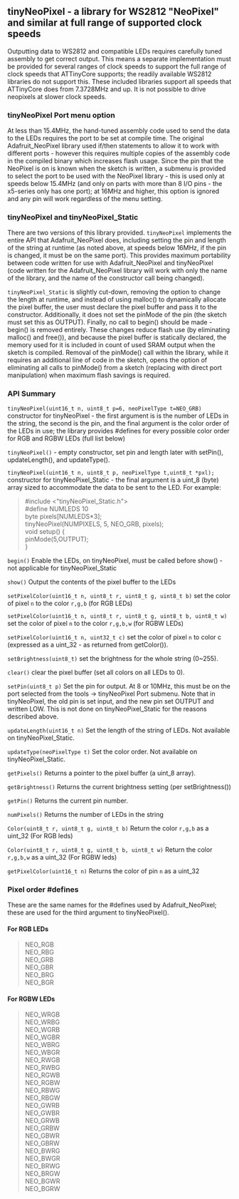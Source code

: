## tinyNeoPixel - a  library for WS2812 "NeoPixel" and similar at full range of supported clock speeds

Outputting data to WS2812 and compatible LEDs requires carefully tuned assembly to get correct output. This means a separate implementation must be provided for several ranges of clock speeds to support the full range of clock speeds that ATTinyCore supports; the readily available WS2812 libraries do not support this. These included libraries support all speeds that ATTinyCore does from 7.3728MHz and up. It is not possible to drive neopixels at slower clock speeds. 

### tinyNeoPixel Port menu option
At less than 15.4MHz, the hand-tuned assembly code used to send the data to the LEDs requires the port to be set at compile time. The original Adafruit_NeoPixel library used if/then statements to allow it to work with different ports - however this requires multiple copies of the assembly code in the compiled binary which increases flash usage. Since the pin that the NeoPixel is on is known when the sketch is written, a submenu is provided to select the port to be used with the NeoPixel library - this is used only at speeds below 15.4MHz (and only on parts with more than 8 I/O pins - the x5-series only has one port); at 16MHz and higher, this option is ignored and any pin will work regardless of the menu setting.

### tinyNeoPixel and tinyNeoPixel_Static
There are two versions of this library provided. `tinyNeoPixel` implements the entire API that Adafruit_NeoPixel does, including setting the pin and length of the string at runtime (as noted above, at speeds below 16MHz, if the pin is changed, it must be on the same port). This provides maximum portability between code written for use with Adafruit_NeoPixel and tinyNeoPixel (code written for the Adafruit_NeoPixel library will work with only the name of the library, and the name of the constructor call being changed).

`tinyNeoPixel_Static` is slightly cut-down, removing the option to change the length at runtime, and instead of using malloc() to dynamically allocate the pixel buffer, the user must declare the pixel buffer and pass it to the constructor. Additionally, it does not set the pinMode of the pin (the sketch must set this as OUTPUT). Finally, no call to begin() should be made - begin() is removed entirely. These changes reduce flash use (by eliminating malloc() and free()), and because the pixel buffer is statically declared, the memory used for it is included in count of used SRAM output when the sketch is compiled. Removal of the pinMode() call within the library, while it requires an additional line of code in the sketch, opens the option of eliminating all calls to pinMode() from a sketch (replacing with direct port manipulation) when maximum flash savings is required.

### API Summary


`tinyNeoPixel(uint16_t n, uint8_t p=6, neoPixelType t=NEO_GRB)` constructor for tinyNeoPixel - the first argument is is the number of LEDs in the string, the second is the pin, and the final argument is the color order of the LEDs in use; the library provides #defines for every possible color order for RGB and RGBW LEDs (full list below)

`tinyNeoPixel()` - empty constructor, set pin and length later with setPin(), updateLength(), and updateType().

`tinyNeoPixel(uint16_t n, uint8_t p, neoPixelType t,uint8_t *pxl);` constructor for tinyNeoPixel_Static - the final argument is a uint_8 (byte) array sized to accommodate the data to be sent to the LED. For example:


  >#include <"tinyNeoPixel_Static.h">                 <br/>
  >#define NUMLEDS 10                                 <br/>
  >byte pixels[NUMLEDS*3];                            <br/>
  >tinyNeoPixel(NUMPIXELS, 5, NEO_GRB, pixels);       <br/>
  >void setup() {                                     <br/>
  >  pinMode(5,OUTPUT);                               <br/>
  >}

`begin()` Enable the LEDs, on tinyNeoPixel, must be called before show() - not applicable for tinyNeoPixel_Static

`show()` Output the contents of the pixel buffer to the LEDs

`setPixelColor(uint16_t n, uint8_t r, uint8_t g, uint8_t b)` set the color of pixel `n` to the color `r,g,b` (for RGB LEDs)

`setPixelColor(uint16_t n, uint8_t r, uint8_t g, uint8_t b, uint8_t w)` set the color of pixel `n` to the color `r,g,b,w` (for RGBW LEDs)

`setPixelColor(uint16_t n, uint32_t c)` set the color of pixel `n` to color c (expressed as a uint_32 - as returned from getColor()).

`setBrightness(uint8_t)` set the brightness for the whole string (0~255).

`clear()` clear the pixel buffer (set all colors on all LEDs to 0).

`setPin(uint8_t p)` Set the pin for output. At 8 or 10MHz, this must be on the port selected from the tools -> tinyNeoPixel Port submenu. Note that in tinyNeoPixel, the old pin is set input, and the new pin set OUTPUT and written LOW. This is not done on tinyNeoPixel_Static for the reasons described above.

`updateLength(uint16_t n)` Set the length of the string of LEDs. Not available on tinyNeoPixel_Static.

`updateType(neoPixelType t)` Set the color order. Not available on tinyNeoPixel_Static.

`getPixels()` Returns a pointer to the pixel buffer (a uint_8 array).

`getBrightness()` Returns the current brightness setting (per setBrightness())

`getPin()` Returns the current pin number.

`numPixels()` Returns the number of LEDs in the string

`Color(uint8_t r, uint8_t g, uint8_t b)` Return the color `r,g,b` as a uint_32 (For RGB leds)

`Color(uint8_t r, uint8_t g, uint8_t b, uint8_t w)` Return the color `r,g,b,w` as a uint_32 (For RGBW leds)

`getPixelColor(uint16_t n)` Returns the color of pin `n` as a uint_32

### Pixel order #defines
These are the same names for the #defines used by Adafruit_NeoPixel; these are used for the third argument to tinyNeoPixel().

#### For RGB LEDs
>NEO_RGB            <br/>
>NEO_RBG            <br/>
>NEO_GRB            <br/>
>NEO_GBR            <br/>
>NEO_BRG            <br/>
>NEO_BGR

#### For RGBW LEDs
>NEO_WRGB            <br/>
>NEO_WRBG            <br/>
>NEO_WGRB            <br/>
>NEO_WGBR            <br/>
>NEO_WBRG            <br/>
>NEO_WBGR            <br/>
>NEO_RWGB            <br/>
>NEO_RWBG            <br/>
>NEO_RGWB            <br/>
>NEO_RGBW            <br/>
>NEO_RBWG            <br/>
>NEO_RBGW            <br/>
>NEO_GWRB            <br/>
>NEO_GWBR            <br/>
>NEO_GRWB            <br/>
>NEO_GRBW            <br/>
>NEO_GBWR            <br/>
>NEO_GBRW            <br/>
>NEO_BWRG            <br/>
>NEO_BWGR            <br/>
>NEO_BRWG            <br/>
>NEO_BRGW            <br/>
>NEO_BGWR            <br/>
>NEO_BGRW
